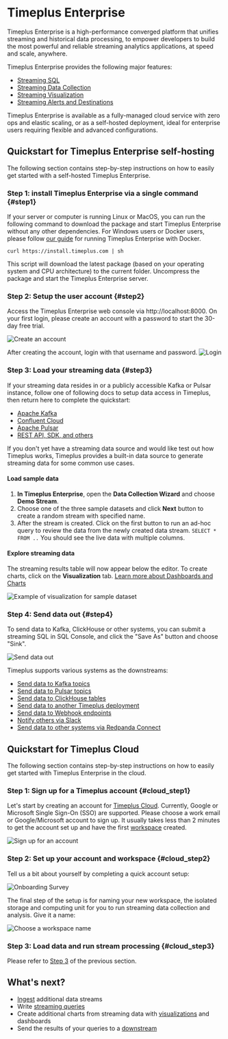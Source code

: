 # Timeplus Enterprise

Timeplus Enterprise is a high-performance converged platform that unifies streaming and historical data processing, to empower developers to build the most powerful and reliable streaming analytics applications, at speed and scale, anywhere.

Timeplus Enterprise provides the following major features:

* [Streaming SQL](/query-syntax)
* [Streaming Data Collection](/ingestion)
* [Streaming Visualization](/viz)
* [Streaming Alerts and Destinations](/destination)

Timeplus Enterprise is available as a fully-managed cloud service with zero ops and elastic scaling, or as a self-hosted deployment, ideal for enterprise users requiring flexible and advanced configurations.

## Quickstart for Timeplus Enterprise self-hosting

The following section contains step-by-step instructions on how to easily get started with a self-hosted Timeplus Enterprise.

### Step 1: install Timeplus Enterprise via a single command {#step1}

If your server or computer is running Linux or MacOS, you can run the following command to download the package and start Timeplus Enterprise without any other dependencies. For Windows users or Docker users, please follow [our guide](/singlenode_install#docker) for running Timeplus Enterprise with Docker.

```shell
curl https://install.timeplus.com | sh
```

This script will download the latest package (based on your operating system and CPU architecture) to the current folder. Uncompress the package and start the Timeplus Enterprise server.

### Step 2: Setup the user account {#step2}
Access the Timeplus Enterprise web console via http://localhost:8000. On your first login, please create an account with a password to start the 30-day free trial.

![Create an account](/img/onprem-account.png)

After creating the account, login with that username and password.
![Login](/img/onprem-login.png)

### Step 3: Load your streaming data {#step3}

If your streaming data resides in or a publicly accessible Kafka or Pulsar instance, follow one of following docs to setup data access in Timeplus, then return here to complete the quickstart:

- [Apache Kafka](/kafka-source)
- [Confluent Cloud](/confluent-cloud-source)
- [Apache Pulsar](/pulsar-external-stream)
- [REST API, SDK, and others](/ingestion)

If you don't yet have a streaming data source and would like test out how Timeplus works, Timeplus provides a built-in data source to generate streaming data for some common use cases.

#### Load sample data

1. **In Timeplus Enterprise**, open the **Data Collection Wizard** and choose **Demo Stream**.
2. Choose one of the three sample datasets and click **Next** button to create a random stream with specified name.
3. After the stream is created. Click on the first button to run an ad-hoc query to review the data from the newly created data stream. `SELECT * FROM ..` You should see the live data with multiple columns.

#### Explore streaming data

The streaming results table will now appear below the editor. To create charts, click on the **Visualization** tab.
[Learn more about Dashboards and Charts](/viz)

![Example of visualization for sample dataset](/img/viz-sample-iot.png)

### Step 4: Send data out {#step4}
To send data to Kafka, ClickHouse or other systems, you can submit a streaming SQL in SQL Console, and click the "Save As" button and choose "Sink".

![Send data out](/img/sink.png)

Timeplus supports various systems as the downstreams:
* [Send data to Kafka topics](/destination#kafka)
* [Send data to Pulsar topics](/pulsar-external-stream#write-data-to-pulsar)
* [Send data to ClickHouse tables](/proton-clickhouse-external-table#write)
* [Send data to another Timeplus deployment](/timeplus-external-stream)
* [Send data to Webhook endpoints](/destination#webhook)
* [Notify others via Slack](/destination#slack)
* [Send data to other systems via Redpanda Connect](/destination#rpconnect)


## Quickstart for Timeplus Cloud

The following section contains step-by-step instructions on how to easily get started with Timeplus Enterprise in the cloud.

### Step 1: Sign up for a Timeplus account {#cloud_step1}

Let's start by creating an account for [Timeplus Cloud](https://us-west-2.timeplus.cloud/). Currently, Google or Microsoft Single Sign-On (SSO) are supported. Please choose a work email or Google/Microsoft account to sign up. It usually takes less than 2 minutes to get the account set up and have the first [workspace](/glossary#workspace) created.

![Sign up for an account](/img/sign-up-page.png)

### Step 2: Set up your account and workspace {#cloud_step2}

Tell us a bit about yourself by completing a quick account setup:

![Onboarding Survey](/img/onboarding-survey.png)

The final step of the setup is for naming your new workspace, the isolated storage and computing unit for you to run streaming data collection and analysis. Give it a name:

![Choose a workspace name](/img/workspace-name-setup.png)

### Step 3: Load data and run stream processing {#cloud_step3}

Please refer to [Step 3](#step3) of the previous section.

## What's next?

- [Ingest](/ingestion) additional data streams
- Write [streaming queries](/query-syntax)
- Create additional charts from streaming data with [visualizations](/viz) and dashboards
- Send the results of your queries to a [downstream](/destination)
